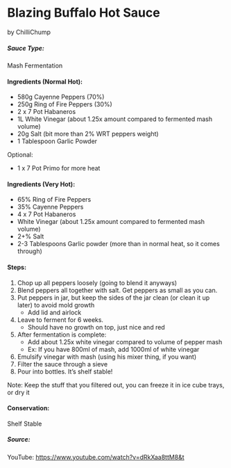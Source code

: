 # Blazing Buffalo Hot Sauce
by ChilliChump

##### Sauce Type:
Mash Fermentation

#### Ingredients (Normal Hot):
- 580g Cayenne Peppers (70%)
- 250g Ring of Fire Peppers (30%)
- 2 x 7 Pot Habaneros
- 1L White Vinegar (about 1.25x amount compared to fermented mash volume)
- 20g Salt (bit more than 2% WRT peppers weight)
- 1 Tablespoon Garlic Powder

Optional:
 - 1 x 7 Pot Primo for more heat 

#### Ingredients (Very Hot):
- 65% Ring of Fire Peppers  
- 35% Cayenne Peppers 
- 4 x 7 Pot Habaneros  
- White Vinegar (about 1.25x amount compared to fermented mash volume)
- 2+% Salt  
- 2-3 Tablespoons Garlic powder (more than in normal heat, so it comes through) 

#### Steps: 
1. Chop up all peppers loosely (going to blend it anyways) 
2. Blend peppers all together with salt. Get peppers as small as you can. 
3. Put peppers in jar, but keep the sides of the jar clean (or clean it up later) to avoid mold growth 
    * Add lid and airlock 
4. Leave to ferment for 6 weeks. 
    * Should have no growth on top, just nice and red 
5. After fermentation is complete:
    * Add about 1.25x white vinegar compared to volume of pepper mash 
    * Ex: If you have 800ml of mash, add 1000ml of white vinegar 
6. Emulsify vinegar with mash (using his mixer thing, if you want) 
7. Filter the sauce through a sieve 
8. Pour into bottles. It’s shelf stable! 

Note: Keep the stuff that you filtered out, you can freeze it in ice cube trays, or dry it

#### Conservation:  
Shelf Stable

##### Source:
YouTube: https://www.youtube.com/watch?v=dRkXaa8ttM8&t
